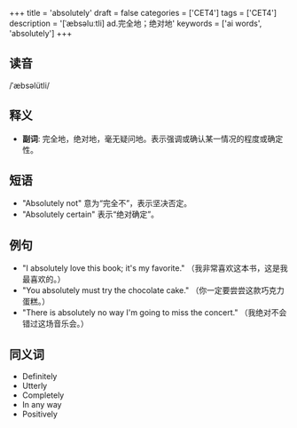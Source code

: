 +++
title = 'absolutely'
draft = false
categories = ['CET4']
tags = ['CET4']
description = '[ˈæbsəluːtli] ad.完全地；绝对地'
keywords = ['ai words', 'absolutely']
+++

## 读音
/ˈæbsəlütli/

## 释义
- **副词**: 完全地，绝对地，毫无疑问地。表示强调或确认某一情况的程度或确定性。

## 短语
- "Absolutely not" 意为“完全不”，表示坚决否定。
- "Absolutely certain" 表示“绝对确定”。

## 例句
- "I absolutely love this book; it's my favorite." （我非常喜欢这本书，这是我最喜欢的。）
- "You absolutely must try the chocolate cake." （你一定要尝尝这款巧克力蛋糕。）
- "There is absolutely no way I'm going to miss the concert." （我绝对不会错过这场音乐会。）

## 同义词
- Definitely
- Utterly
- Completely
- In any way
- Positively
